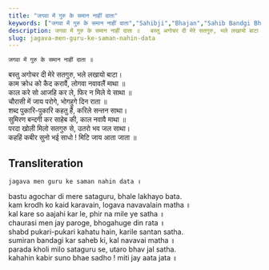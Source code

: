 ```yaml
---
title: "जगवा में गुरु के समान नाहीं दाता"
keywords: ["जगवा में गुरु के समान नाहीं दाता","Sahibji","Bhajan","Sahib Bandgi Bhajan","Sant Kabir Bhajan","bhajan lyrics","साहिब बंदगी भजन","भजन"]
description: जगवा में गुरु के समान नाहीं दाता ॥   बस्तु अगोचर दी मेरे सतगुरु, भले लखायो बाटा।   काम क्रोध को कैद करावैं, लोगवा नवावलैं माथा ॥   काल करे सो आजहि क
slug: jagava-men-guru-ke-saman-nahin-data
---
```


  
    जगवा में गुरु के समान नाहीं दाता ॥  
बस्तु अगोचर दी मेरे सतगुरु, भले लखायो बाटा।  
काम क्रोध को कैद करावैं, लोगवा नवावलैं माथा ॥  
काल करे सो आजहि कर ले, फिर न मिले ये साथा ॥  
चौरासी में जाय परोगे, भोगहुगे दिन राता ॥  
शब्द पुकारि-पुकारि कहतु हैं, करिले सन्तन साथा।  
सुमिरण बन्दगी कर साहेब की, काल नवावै माथा ॥  
परदा खोली मिलो सतगुरु से, उतरो भव जल साथा।  
कहहिं कबीर सुनो भई साधो ! मिटि जाय आता जाता ॥  


## Transliteration

  
    jagava men guru ke saman nahin data ॥  
bastu agochar di mere sataguru, bhale lakhayo bata.  
kam krodh ko kaid karavain, logava navavalain matha ॥  
kal kare so aajahi kar le, phir na mile ye satha ॥  
chaurasi men jay paroge, bhogahuge din rata ॥  
shabd pukari-pukari kahatu hain, karile santan satha.  
sumiran bandagi kar saheb ki, kal navavai matha ॥  
parada kholi milo sataguru se, utaro bhav jal satha.  
kahahin kabir suno bhae sadho ! miti jay aata jata ॥  

  